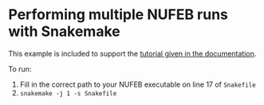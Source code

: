 # Performing multiple NUFEB runs with Snakemake

This example is included to support the [tutorial given in the documentation](https://nufeb.readthedocs.io/en/master/tut_multi_snakemake.html).

To run:

1. Fill in the correct path to your NUFEB executable on line 17 of ```Snakefile```
2. ```snakemake -j 1 -s Snakefile```

